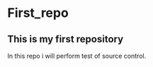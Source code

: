 # First_repo
This is my first repository
-----------------------------

In this repo i will perform test of source control.
